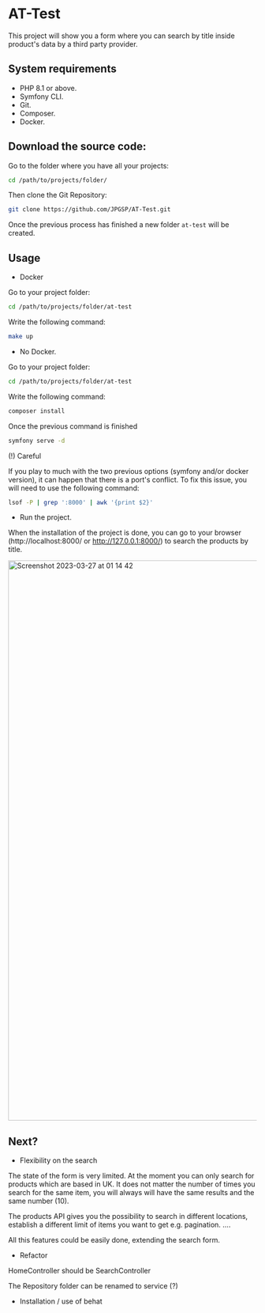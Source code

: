 # AT-Test

This project will show you a form where you can search by title inside product's data by a third party provider.

## System requirements

 - PHP 8.1 or above.
 - Symfony CLI.
 - Git.
 - Composer.
 - Docker.
 
## Download the source code:

Go to the folder where you have all your projects:

```bash
cd /path/to/projects/folder/
```

Then clone the Git Repository:

```bash
git clone https://github.com/JPGSP/AT-Test.git
```

Once the previous process has finished a new folder ```at-test``` will be created.

## Usage

- Docker

Go to your project folder:

```bash
cd /path/to/projects/folder/at-test
```

Write the following command:

```bash
make up
```

- No Docker.

Go to your project folder:

```bash
cd /path/to/projects/folder/at-test
```

Write the following command:

```bash
composer install
```

Once the previous command is finished
```bash
symfony serve -d
```

(!) Careful

If you play to much with the two previous options (symfony and/or docker version), it can happen that there is a port's conflict.
To fix this issue, you will need to use the following command:
```bash
lsof -P | grep ':8000' | awk '{print $2}'
```

- Run the project.

When the installation of the project is done, you can go to your browser (http://localhost:8000/ or http://127.0.0.1:8000/)
to search the products by title.



<img width="1133" alt="Screenshot 2023-03-27 at 01 14 42" src="https://user-images.githubusercontent.com/31289182/227813976-0ca8afd5-a271-4711-a83a-d6806e951a38.png">


## Next?

- Flexibility on the search

The state of the form is very limited. At the moment you can only search for products which are based in UK.
It does not matter the number of times you search for the same item, you will always will have the same results and the same number (10).

The products API gives you the possibility to search in different locations, establish a different limit of items you want to get e.g. pagination. ....

All this features could be easily done, extending the search form.

- Refactor

HomeController should be SearchController

The Repository folder can be renamed to service (?)

- Installation / use of behat
